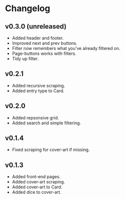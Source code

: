 # Changelog

## v0.3.0 (unreleased)

- Added header and footer.
- Improved next and prev buttons.
- Filter now remembers what you've already filtered on.
- Page-buttons works with filters.
- Tidy up filter.

## v0.2.1

- Added recursive scraping.
- Added entry type to Card.

## v0.2.0

- Added repsonsive grid.
- Added search and simple filtering.

## v0.1.4

- Fixed scraping for cover-art if missing.

## v0.1.3

- Added front-end pages.
- Added cover-art scraping.
- Added cover-art to Card.
- Added dice to cover-art.
